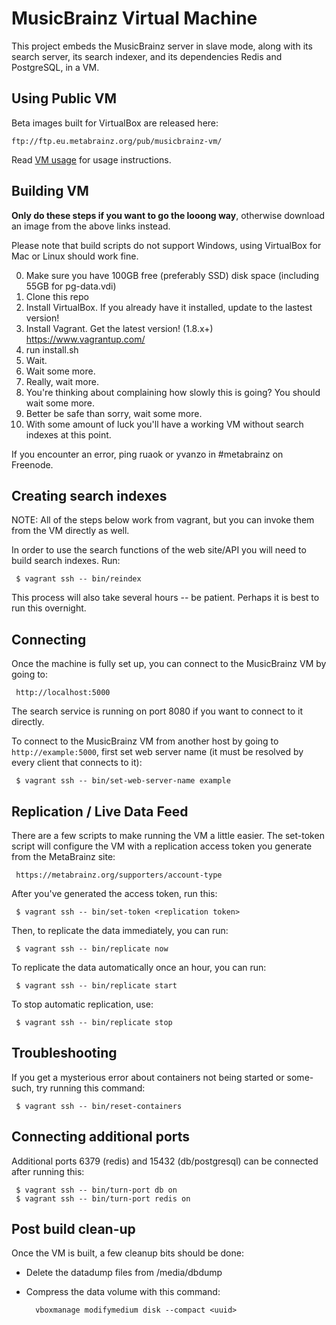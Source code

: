 # MusicBrainz Virtual Machine

This project embeds the MusicBrainz server in slave mode, along with its search
server, its search indexer, and its dependencies Redis and PostgreSQL, in a VM.

## Using Public VM

Beta images built for VirtualBox are released here:

    ftp://ftp.eu.metabrainz.org/pub/musicbrainz-vm/

Read [VM usage](VM-USAGE.md) for usage instructions.

## Building VM

**Only do these steps if you want to go the looong way**,
otherwise download an image from the above links instead.

Please note that build scripts do not support Windows,
using VirtualBox for Mac or Linux should work fine.

0. Make sure you have 100GB free (preferably SSD) disk space (including 55GB for pg-data.vdi)
1. Clone this repo
2. Install VirtualBox. If you already have it installed, update to the lastest version!
3. Install Vagrant. Get the latest version! (1.8.x+) https://www.vagrantup.com/
4. run install.sh
5. Wait.
6. Wait some more.
7. Really, wait more.
8. You're thinking about complaining how slowly this is going? You should wait some more.
9. Better be safe than sorry, wait some more.
10. With some amount of luck you'll have a working VM without search indexes at this point.

If you encounter an error, ping ruaok or yvanzo in #metabrainz on Freenode.

## Creating search indexes

NOTE: All of the steps below work from vagrant, but you can invoke them from the VM directly as well.

In order to use the search functions of the web site/API you will need to build search indexes. Run:

     $ vagrant ssh -- bin/reindex

This process will also take several hours -- be patient. Perhaps it is best to run this overnight.

## Connecting 

Once the machine is fully set up, you can connect to the MusicBrainz VM by going to:

     http://localhost:5000

The search service is running on port 8080 if you want to connect to it directly.

To connect to the MusicBrainz VM from another host by going to `http://example:5000`,
first set web server name (it must be resolved by every client that connects to it):

     $ vagrant ssh -- bin/set-web-server-name example

## Replication / Live Data Feed

There are a few scripts to make running the VM a little easier. The set-token script will
configure the VM with a replication access token you generate from the MetaBrainz site:

     https://metabrainz.org/supporters/account-type

After you've generated the access token, run this:

     $ vagrant ssh -- bin/set-token <replication token>

Then, to replicate the data immediately, you can run:

     $ vagrant ssh -- bin/replicate now

To replicate the data automatically once an hour, you can run:

     $ vagrant ssh -- bin/replicate start

To stop automatic replication, use:

     $ vagrant ssh -- bin/replicate stop

## Troubleshooting

If you get a mysterious error about containers not being started or some-such, try running this command:

     $ vagrant ssh -- bin/reset-containers

## Connecting additional ports

Additional ports 6379 (redis) and 15432 (db/postgresql) can be connected after running this:

     $ vagrant ssh -- bin/turn-port db on
     $ vagrant ssh -- bin/turn-port redis on

## Post build clean-up

Once the VM is built, a few cleanup bits should be done:

* Delete the datadump files from /media/dbdump
* Compress the data volume with this command:

        vboxmanage modifymedium disk --compact <uuid>
